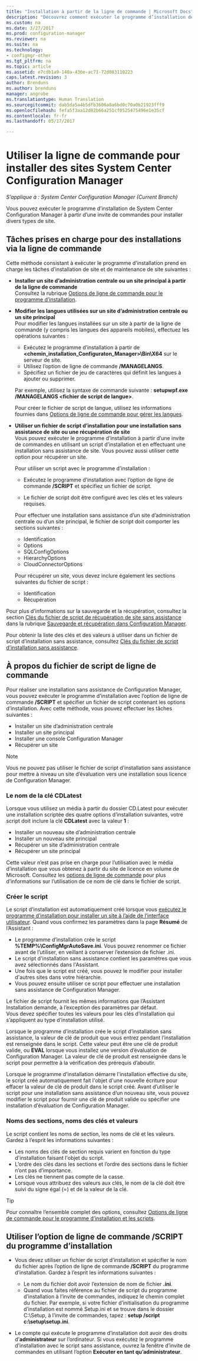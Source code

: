```yaml
---
title: "Installation à partir de la ligne de commande | Microsoft Docs"
description: "Découvrez comment exécuter le programme d’installation de System Center Configuration Manager à partir d’une invite de commandes pour diverses installations de site."
ms.custom: na
ms.date: 3/27/2017
ms.prod: configuration-manager
ms.reviewer: na
ms.suite: na
ms.technology:
- configmgr-other
ms.tgt_pltfrm: na
ms.topic: article
ms.assetid: e7cdb1a9-140a-436e-ac71-72d083110223
caps.latest.revision: 3
author: Brenduns
ms.author: brenduns
manager: angrobe
ms.translationtype: Human Translation
ms.sourcegitcommit: dab5da5a4b5dfb3606a8a6bd0c70a0b21923fff9
ms.openlocfilehash: fefa5f3aa12d82b66a251cf0525475496e1e35cf
ms.contentlocale: fr-fr
ms.lasthandoff: 05/17/2017

---
```

# <a name="use-a-command-line-to-install-system-center-configuration-manager-sites"></a>Utiliser la ligne de commande pour installer des sites System Center Configuration Manager

*S’applique à : System Center Configuration Manager (Current Branch)*

 Vous pouvez exécuter le programme d’installation de System Center Configuration Manager à partir d’une invite de commandes pour installer divers types de site.

## <a name="supported-tasks-for-command-line-installations"></a>Tâches prises en charge pour des installations via la ligne de commande
 Cette méthode consistant à exécuter le programme d’installation prend en charge les tâches d’installation de site et de maintenance de site suivantes :

-   **Installer un site d’administration centrale ou un site principal à partir de la ligne de commande**  
  Consultez la rubrique [Options de ligne de commande pour le programme d’installation](../../../../core/servers/deploy/install/command-line-options-for-setup.md).

-  **Modifier les langues utilisées sur un site d’administration centrale ou un site principal**  
    Pour modifier les langues installées sur un site à partir de la ligne de commande (y compris les langues des appareils mobiles), effectuez les opérations suivantes :  

     -   Exécutez le programme d’installation à partir de **&lt;chemin_installation_Configuraton_Manager\>\Bin\X64** sur le serveur de site.
     -   Utilisez l’option de ligne de commande **/MANAGELANGS**.
     -   Spécifiez un fichier de jeu de caractères qui définit les langues à ajouter ou supprimer.  

    Par exemple, utilisez la syntaxe de commande suivante : **setupwpf.exe /MANAGELANGS &lt;fichier de script de langue\>**.  

    Pour créer le fichier de script de langue, utilisez les informations fournies dans [Options de ligne de commande pour gérer les langues](../../../../core/servers/deploy/install/command-line-options-for-setup.md#bkmk_Lang).  

-  **Utiliser un fichier de script d’installation pour une installation sans assistance de site ou une récupération de site**  
    Vous pouvez exécuter le programme d’installation à partir d’une invite de commandes en utilisant un script d’installation et en effectuant une installation sans assistance de site. Vous pouvez aussi utiliser cette option pour récupérer un site.    

    Pour utiliser un script avec le programme d’installation :  

    -   Exécutez le programme d’installation avec l’option de ligne de commande **/SCRIPT** et spécifiez un fichier de script.  

    -   Le fichier de script doit être configuré avec les clés et les valeurs requises.  

    Pour effectuer une installation sans assistance d’un site d’administration centrale ou d’un site principal, le fichier de script doit comporter les sections suivantes :  

    -   Identification    
    -   Options    
    -   SQLConfigOptions    
      -   HierarchyOptions    
    -   CloudConnectorOptions   

    Pour récupérer un site, vous devez inclure également les sections suivantes du fichier de script :  

    -   Identification  
    -   Récupération

Pour plus d’informations sur la sauvegarde et la récupération, consultez la section [Clés du fichier de script de récupération de site sans assistance](../../../../protect/understand/backup-and-recovery.md#BKMK_UnattendedSiteRecoveryKeys) dans la rubrique [Sauvegarde et récupération dans Configuration Manager](../../../../protect/understand/backup-and-recovery.md).  

Pour obtenir la liste des clés et des valeurs à utiliser dans un fichier de script d’installation sans assistance, consultez [Clés du fichier de script d’installation sans assistance](../../../../core/servers/deploy/install/command-line-options-for-setup.md#bkmk_Unattended).  

## <a name="about-the-command-line-script-file"></a>À propos du fichier de script de ligne de commande  
 Pour réaliser une installation sans assistance de Configuration Manager, vous pouvez exécuter le programme d’installation avec l’option de ligne de commande **/SCRIPT** et spécifier un fichier de script contenant les options d’installation. Avec cette méthode, vous pouvez effectuer les tâches suivantes :  

-   Installer un site d’administration centrale  
-   Installer un site principal  
-   Installer une console Configuration Manager  
-   Récupérer un site  

> [!NOTE]  
>  Vous ne pouvez pas utiliser le fichier de script d’installation sans assistance pour mettre à niveau un site d’évaluation vers une installation sous licence de Configuration Manager.  

### <a name="the-cdlatest-key-name"></a>Le nom de la clé CDLatest
Lorsque vous utilisez un média à partir du dossier CD.Latest pour exécuter une installation scriptée des quatre options d’installation suivantes, votre script doit inclure la clé **CDLatest** avec la valeur **1** :
- Installer un nouveau site d’administration centrale
- Installer un nouveau site principal
- Récupérer un site d’administration centrale
- Récupérer un site principal 

Cette valeur n’est pas prise en charge pour l’utilisation avec le média d’installation que vous obtenez à partir du site de licence en volume de Microsoft.
Consultez les [options de ligne de commande](/sccm/core/servers/deploy/install/command-line-options-for-setup) pour plus d’informations sur l’utilisation de ce nom de clé dans le fichier de script.



### <a name="create-the-script"></a>Créer le script
Le script d’installation est automatiquement créé lorsque vous [exécutez le programme d’installation pour installer un site à l’aide de l’interface utilisateur](../../../../core/servers/deploy/install/use-the-setup-wizard-to-install-sites.md).  Quand vous confirmez les paramètres dans la page **Résumé** de l’Assistant :  

-   Le programme d’installation crée le script **%TEMP%\ConfigMgrAutoSave.ini**.  Vous pouvez renommer ce fichier avant de l’utiliser, en veillant à conserver l’extension de fichier .ini.  
-   Le script d'installation sans assistance contient les paramètres que vous avez sélectionnés dans l'Assistant.  
-   Une fois que le script est créé, vous pouvez le modifier pour installer d'autres sites dans votre hiérarchie.  
-   Vous pouvez ensuite utiliser ce script pour effectuer une installation sans assistance de Configuration Manager.  

Le fichier de script fournit les mêmes informations que l’Assistant Installation demande, à l’exception des paramètres par défaut.   
Vous devez spécifier toutes les valeurs pour les clés d’installation qui s’appliquent au type d’installation utilisé.   

Lorsque le programme d’installation crée le script d’installation sans assistance, la valeur de clé de produit que vous entrez pendant l’installation est renseignée dans le script. Cette valeur peut être une clé de produit valide, ou **EVAL** lorsque vous installez une version d’évaluation de Configuration Manager. La valeur de clé de produit est renseignée dans le script pour permettre à la vérification des prérequis d’aboutir.   

Lorsque le programme d'installation démarre l'installation effective du site, le script créé automatiquement fait l'objet d'une nouvelle écriture pour effacer la valeur de clé de produit dans le script créé. Avant d’utiliser le script pour une installation sans assistance d’un nouveau site, vous pouvez modifier le script pour fournir une clé de produit valide ou spécifier une installation d’évaluation de Configuration Manager.  

### <a name="section-names-key-names-and-values"></a>Noms des sections, noms des clés et valeurs
Le script contient les noms de section, les noms de clé et les valeurs. Gardez à l’esprit les informations suivantes :
-   Les noms des clés de section requis varient en fonction du type d'installation faisant l'objet du script.
-   L’ordre des clés dans les sections et l’ordre des sections dans le fichier n’ont pas d’importance.     
-   Les clés ne tiennent pas compte de la casse.  
-   Lorsque vous attribuez des valeurs aux clés, le nom de la clé doit être suivi du signe égal (=) et de la valeur de la clé.    

> [!TIP]  
>  Pour connaître l’ensemble complet des options, consultez [Options de ligne de commande pour le programme d’installation et les scripts](../../../../core/servers/deploy/install/command-line-options-for-setup.md).  

## <a name="use-the-script-setup-command-line-option"></a>Utiliser l’option de ligne de commande /SCRIPT du programme d’installation

-   Vous devez utiliser un fichier de script d’installation et spécifier le nom du fichier après l’option de ligne de commande **/SCRIPT** du programme d’installation. Gardez à l’esprit les informations suivantes :   
    -   Le nom du fichier doit avoir l’extension de nom de fichier **.ini**.  
    -   Quand vous faites référence au fichier de script du programme d’installation à l’invite de commandes, indiquez le chemin complet du fichier. Par exemple, si votre fichier d’initialisation du programme d’installation est nommé Setup.ini et se trouve dans le dossier C:\Setup, à l’invite de commandes, tapez :  **setup /script c:\setup\setup.ini**.  

-   Le compte qui exécute le programme d’installation doit avoir des droits d’**administrateur** sur l’ordinateur. Si vous exécutez le programme d’installation avec le script sans assistance, ouvrez la fenêtre d’invite de commandes en utilisant l’option **Exécuter en tant qu’administrateur**.   

